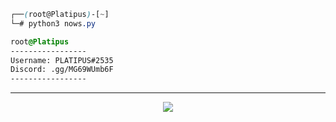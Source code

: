 ```css
┌──(root@Platipus)-[~]
└─# python3 nows.py

root@Platipus
-----------------
Username: PLATIPUS#2535
Discord: .gg/MG69WUmb6F 
-----------------
```
-----
<p align="center">
	<img src="https://platipuss.xyz/pdp.jpg"/>
</p>
